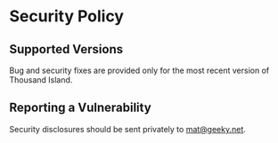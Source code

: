 # Security Policy

## Supported Versions

Bug and security fixes are provided only for the most recent version of Thousand Island.

## Reporting a Vulnerability

Security disclosures should be sent privately to mat@geeky.net.
